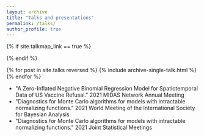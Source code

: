 ```yaml
---
layout: archive
title: "Talks and presentations"
permalink: /talks/
author_profile: true
---
```


{% if site.talkmap_link == true %}

{% endif %}

{% for post in site.talks reversed %}
  {% include archive-single-talk.html %}
{% endfor %}

* "A Zero-Inflated Negative Binomial Regression Model for Spatiotemporal Data of US Vaccine Refusal." 2021 MIDAS Network Annual Meeting
* "Diagnostics for Monte Carlo algorithms for models with intractable normalizing functions." 2021 World Meeting of the International Society for Bayesian Analysis
* "Diagnostics for Monte Carlo algorithms for models with intractable normalizing functions." 2021 Joint Statistical Meetings
